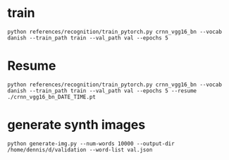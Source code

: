 # train

    python references/recognition/train_pytorch.py crnn_vgg16_bn --vocab danish --train_path train --val_path val --epochs 5 

# Resume 

    python references/recognition/train_pytorch.py crnn_vgg16_bn --vocab danish --train_path train --val_path val --epochs 5 --resume ./crnn_vgg16_bn_DATE_TIME.pt

# generate synth images 

    python generate-img.py --num-words 10000 --output-dir /home/dennis/d/validation --word-list val.json 
